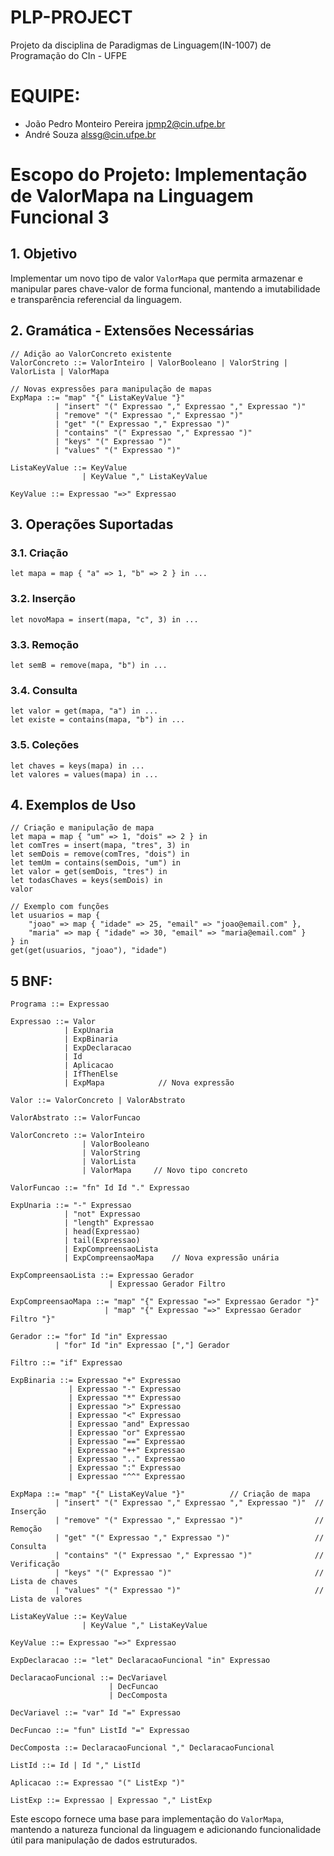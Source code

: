 # PLP-PROJECT
Projeto da disciplina de Paradigmas de Linguagem(IN-1007) de Programação do CIn - UFPE

# EQUIPE:
* João Pedro Monteiro Pereira jpmp2@cin.ufpe.br
* André Souza alssg@cin.ufpe.br

# Escopo do Projeto: Implementação de ValorMapa na Linguagem Funcional 3

## 1. Objetivo
Implementar um novo tipo de valor `ValorMapa` que permita armazenar e manipular pares chave-valor de forma funcional, mantendo a imutabilidade e transparência referencial da linguagem.

## 2. Gramática - Extensões Necessárias

```bnf
// Adição ao ValorConcreto existente
ValorConcreto ::= ValorInteiro | ValorBooleano | ValorString | ValorLista | ValorMapa

// Novas expressões para manipulação de mapas
ExpMapa ::= "map" "{" ListaKeyValue "}" 
          | "insert" "(" Expressao "," Expressao "," Expressao ")"
          | "remove" "(" Expressao "," Expressao ")"
          | "get" "(" Expressao "," Expressao ")"
          | "contains" "(" Expressao "," Expressao ")"
          | "keys" "(" Expressao ")"
          | "values" "(" Expressao ")"

ListaKeyValue ::= KeyValue 
                | KeyValue "," ListaKeyValue

KeyValue ::= Expressao "=>" Expressao
```

## 3. Operações Suportadas

### 3.1. Criação
```
let mapa = map { "a" => 1, "b" => 2 } in ...
```

### 3.2. Inserção
```
let novoMapa = insert(mapa, "c", 3) in ...
```

### 3.3. Remoção
```
let semB = remove(mapa, "b") in ...
```

### 3.4. Consulta
```
let valor = get(mapa, "a") in ...
let existe = contains(mapa, "b") in ...
```

### 3.5. Coleções
```
let chaves = keys(mapa) in ...
let valores = values(mapa) in ...
```

## 4. Exemplos de Uso

```
// Criação e manipulação de mapa
let mapa = map { "um" => 1, "dois" => 2 } in
let comTres = insert(mapa, "tres", 3) in
let semDois = remove(comTres, "dois") in
let temUm = contains(semDois, "um") in
let valor = get(semDois, "tres") in
let todasChaves = keys(semDois) in
valor

// Exemplo com funções
let usuarios = map { 
    "joao" => map { "idade" => 25, "email" => "joao@email.com" },
    "maria" => map { "idade" => 30, "email" => "maria@email.com" }
} in
get(get(usuarios, "joao"), "idade")
```
## 5 BNF:
```
Programa ::= Expressao

Expressao ::= Valor
            | ExpUnaria
            | ExpBinaria
            | ExpDeclaracao
            | Id
            | Aplicacao
            | IfThenElse
            | ExpMapa            // Nova expressão

Valor ::= ValorConcreto | ValorAbstrato

ValorAbstrato ::= ValorFuncao

ValorConcreto ::= ValorInteiro 
                | ValorBooleano 
                | ValorString 
                | ValorLista
                | ValorMapa     // Novo tipo concreto

ValorFuncao ::= "fn" Id Id "." Expressao

ExpUnaria ::= "-" Expressao 
            | "not" Expressao 
            | "length" Expressao
            | head(Expressao) 
            | tail(Expressao)
            | ExpCompreensaoLista
            | ExpCompreensaoMapa    // Nova expressão unária

ExpCompreensaoLista ::= Expressao Gerador 
                      | Expressao Gerador Filtro

ExpCompreensaoMapa ::= "map" "{" Expressao "=>" Expressao Gerador "}"
                     | "map" "{" Expressao "=>" Expressao Gerador Filtro "}"

Gerador ::= "for" Id "in" Expressao
          | "for" Id "in" Expressao [","] Gerador

Filtro ::= "if" Expressao

ExpBinaria ::= Expressao "+" Expressao
             | Expressao "-" Expressao
             | Expressao "*" Expressao
             | Expressao ">" Expressao
             | Expressao "<" Expressao
             | Expressao "and" Expressao
             | Expressao "or" Expressao
             | Expressao "==" Expressao
             | Expressao "++" Expressao
             | Expressao ".." Expressao
             | Expressao ":" Expressao
             | Expressao "^^" Expressao

ExpMapa ::= "map" "{" ListaKeyValue "}"          // Criação de mapa
          | "insert" "(" Expressao "," Expressao "," Expressao ")"  // Inserção
          | "remove" "(" Expressao "," Expressao ")"                // Remoção
          | "get" "(" Expressao "," Expressao ")"                   // Consulta
          | "contains" "(" Expressao "," Expressao ")"              // Verificação
          | "keys" "(" Expressao ")"                                // Lista de chaves
          | "values" "(" Expressao ")"                              // Lista de valores

ListaKeyValue ::= KeyValue 
                | KeyValue "," ListaKeyValue

KeyValue ::= Expressao "=>" Expressao

ExpDeclaracao ::= "let" DeclaracaoFuncional "in" Expressao

DeclaracaoFuncional ::= DecVariavel
                      | DecFuncao
                      | DecComposta

DecVariavel ::= "var" Id "=" Expressao

DecFuncao ::= "fun" ListId "=" Expressao

DecComposta ::= DeclaracaoFuncional "," DeclaracaoFuncional

ListId ::= Id | Id "," ListId

Aplicacao ::= Expressao "(" ListExp ")"

ListExp ::= Expressao | Expressao "," ListExp
```

Este escopo fornece uma base para implementação do `ValorMapa`, mantendo a natureza funcional da linguagem e adicionando funcionalidade útil para manipulação de dados estruturados.
